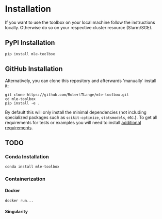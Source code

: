# Installation

If you want to use the toolbox on your local machine follow the instructions locally. Otherwise do so on your respective cluster resource (Slurm/SGE).

## PyPI Installation

```
pip install mle-toolbox
```

## GitHub Installation

Alternatively, you can clone this repository and afterwards 'manually' install it:

```
git clone https://github.com/RobertTLange/mle-toolbox.git
cd mle-toolbox
pip install -e .
```

By default this will only install the minimal dependencies (not including specialized packages such as `scikit-optimize`, `statsmodels`, etc.). To get all requirements for tests or examples you will need to install [additional requirements](requirements/).

## TODO

### Conda Installation

```
conda install mle-toolbox
```

### Containerization

#### Docker

```
docker run...
```

#### Singularity
